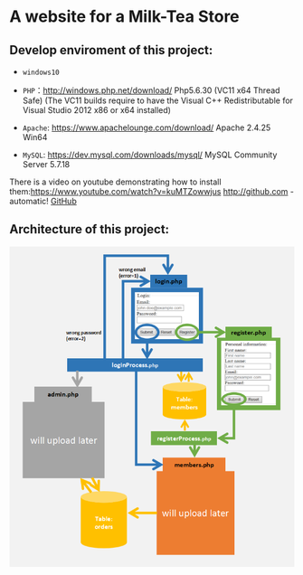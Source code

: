 # A website for a Milk-Tea Store



## Develop enviroment of this project:

* `windows10`

* `PHP`：http://windows.php.net/download/  Php5.6.30 (VC11 x64 Thread Safe) (The VC11 builds require to have the Visual C++ Redistributable for Visual Studio 2012 x86 or x64 installed)

* `Apache`:  https://www.apachelounge.com/download/  Apache 2.4.25 Win64

* `MySQL`:  https://dev.mysql.com/downloads/mysql/  MySQL Community Server 5.7.18

There is a video on youtube demonstrating how to install them:https://www.youtube.com/watch?v=kuMTZowwjus
http://github.com - automatic!
[GitHub](http://github.com)


## Architecture of this project:
![Image of Achitecture](pics/architecture.png)








